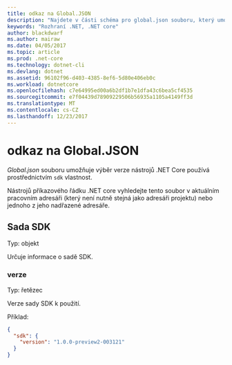 ```yaml
---
title: odkaz na Global.JSON
description: "Najdete v části schéma pro global.json souboru, který umožňuje nastavení verze nástrojů .NET Core."
keywords: "Rozhraní .NET, .NET core"
author: blackdwarf
ms.author: mairaw
ms.date: 04/05/2017
ms.topic: article
ms.prod: .net-core
ms.technology: dotnet-cli
ms.devlang: dotnet
ms.assetid: 96102f96-d403-4385-8ef6-5d80e406eb0c
ms.workload: dotnetcore
ms.openlocfilehash: c7e64995ed00a6b2df1b7e1dfa43c6bea5cf4535
ms.sourcegitcommit: e7f04439d78909229506b56935a1105a4149ff3d
ms.translationtype: MT
ms.contentlocale: cs-CZ
ms.lasthandoff: 12/23/2017
---
```

# <a name="globaljson-reference"></a>odkaz na Global.JSON

*Global.json* souboru umožňuje výběr verze nástrojů .NET Core používá prostřednictvím `sdk` vlastnost.

Nástrojů příkazového řádku .NET core vyhledejte tento soubor v aktuálním pracovním adresáři (který není nutně stejná jako adresáři projektu) nebo jednoho z jeho nadřazené adresáře.

## <a name="sdk"></a>Sada SDK
Typ: objekt

Určuje informace o sadě SDK.

### <a name="version"></a>verze
Typ: řetězec

Verze sady SDK k použití.

Příklad:

```json
{
  "sdk": {
    "version": "1.0.0-preview2-003121"
  }
}
```
